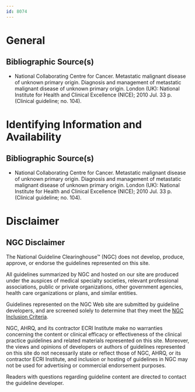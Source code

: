 ```yaml
---
id: 8074
---
```


# General

## Bibliographic Source(s)

- National Collaborating Centre for Cancer. Metastatic malignant disease of unknown primary origin. Diagnosis and management of metastatic malignant disease of unknown primary origin. London (UK): National Institute for Health and Clinical Excellence (NICE); 2010 Jul. 33 p. (Clinical guideline; no. 104).

# Identifying Information and Availability

## Bibliographic Source(s)

- National Collaborating Centre for Cancer. Metastatic malignant disease of unknown primary origin. Diagnosis and management of metastatic malignant disease of unknown primary origin. London (UK): National Institute for Health and Clinical Excellence (NICE); 2010 Jul. 33 p. (Clinical guideline; no. 104).

# Disclaimer

## NGC Disclaimer

The National Guideline Clearinghouse™ (NGC) does not develop, produce, approve, or endorse the guidelines represented on this site.

All guidelines summarized by NGC and hosted on our site are produced under the auspices of medical specialty societies, relevant professional associations, public or private organizations, other government agencies, health care organizations or plans, and similar entities.

Guidelines represented on the NGC Web site are submitted by guideline developers, and are screened solely to determine that they meet the [NGC Inclusion Criteria](/help-and-about/summaries/inclusion-criteria).

NGC, AHRQ, and its contractor ECRI Institute make no warranties concerning the content or clinical efficacy or effectiveness of the clinical practice guidelines and related materials represented on this site. Moreover, the views and opinions of developers or authors of guidelines represented on this site do not necessarily state or reflect those of NGC, AHRQ, or its contractor ECRI Institute, and inclusion or hosting of guidelines in NGC may not be used for advertising or commercial endorsement purposes.

Readers with questions regarding guideline content are directed to contact the guideline developer.

